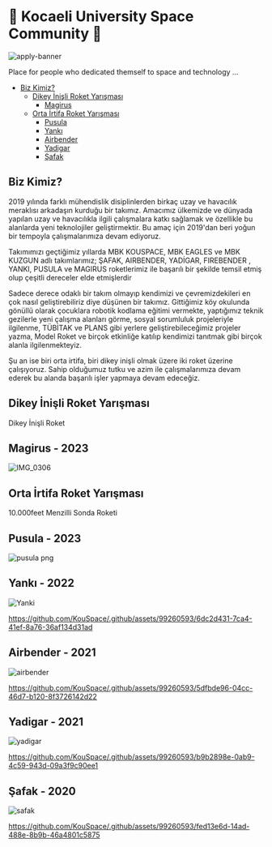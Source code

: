 #                         🚀 Kocaeli University Space Community 🚀

![apply-banner](https://github.com/KouSpace/.github/assets/99260593/3c7e436d-defb-4234-b60a-d2b5e127a2ec)

Place for people who dedicated themself to space and technology ...


* [Biz Kimiz?](#biz-kimiz?)
   * [Dikey İnişli Roket Yarışması](#dikey-inisli-roket-yarismasi)
      * [Magirus](#magirus---2023)
   * [Orta İrtifa Roket Yarışması](#orta-irtifa-roket-yarismasi)
      * [Pusula](#pusula---2023)
      * [Yankı](#yankı---2022)
      * [Airbender](#airbender---2021)
      * [Yadigar](#yadigar---2021)
      * [Şafak](#şafak---2020)
    
## Biz Kimiz?

2019 yılında farklı mühendislik disiplinlerden birkaç uzay ve havacılık meraklısı arkadaşın kurduğu bir takımız. Amacımız ülkemizde ve dünyada yapılan uzay ve havacılıkla ilgili çalışmalara katkı sağlamak ve özellikle bu alanlarda yeni teknolojiler geliştirmektir. Bu amaç için 2019'dan beri yoğun bir tempoyla çalışmalarımıza devam ediyoruz.

 Takımımızı geçtiğimiz yıllarda MBK KOUSPACE, MBK EAGLES ve MBK KUZGUN adlı takımlarımız; ŞAFAK, AIRBENDER, YADİGAR, FIREBENDER , YANKI, PUSULA ve MAGIRUS roketlerimiz ile başarılı bir şekilde temsil etmiş olup çeşitli dereceler elde etmişlerdir

Sadece derece odaklı bir takım olmayıp kendimizi ve çevremizdekileri en çok nasıl geliştirebiliriz diye düşünen bir takımız. Gittiğimiz köy okulunda gönüllü olarak çocuklara robotik kodlama eğitimi vermekte, yaptığımız teknik gezilerle yeni çalışma alanları görme, sosyal sorumluluk projeleriyle ilgilenme, TÜBİTAK ve PLANS gibi yerlere geliştirebileceğimiz projeler yazma, Model Roket ve birçok etkinliğe katılıp kendimizi tanıtmak gibi birçok alanla ilgilenmekteyiz.

Şu an ise biri orta irtifa, biri dikey inişli olmak üzere iki roket üzerine çalışıyoruz. Sahip olduğumuz tutku ve azim ile çalışmalarımıza devam ederek bu alanda başarılı işler yapmaya devam edeceğiz.



## Dikey İnişli Roket Yarışması
Dikey İnişli Roket
## Magirus - 2023
![IMG_0306](https://github.com/KouSpace/.github/assets/99260593/e8fe6d80-de82-4c29-a4bc-ca6f38e4e6c3)

## Orta İrtifa Roket Yarışması
10.000feet Menzilli Sonda Roketi
## Pusula - 2023
![pusula png](https://github.com/KouSpace/.github/assets/99260593/97fd65cf-8ba1-4035-b166-592dd63930c6)

## Yankı - 2022
![Yanki](https://github.com/KouSpace/.github/assets/99260593/a34edd48-8969-4c2d-a898-4bf6747b3bca)

https://github.com/KouSpace/.github/assets/99260593/6dc2d431-7ca4-41ef-8a76-36af134d31ad

## Airbender - 2021

![airbender](https://github.com/KouSpace/.github/assets/99260593/265d4818-74b7-4816-91ad-47580a5d3661)

https://github.com/KouSpace/.github/assets/99260593/5dfbde96-04cc-46d7-b120-8f3726142d22

## Yadigar - 2021

![yadigar](https://github.com/KouSpace/.github/assets/99260593/18fa95c7-ab2b-4c57-b349-66332281df3b)

https://github.com/KouSpace/.github/assets/99260593/b9b2898e-0ab9-4c59-943d-09a3f9c90ee1

## Şafak - 2020

![safak](https://github.com/KouSpace/.github/assets/99260593/fb5f123c-5c77-4f45-8875-2eb0f97f3601)

https://github.com/KouSpace/.github/assets/99260593/fed13e6d-14ad-488e-8b9b-46a4801c5875

